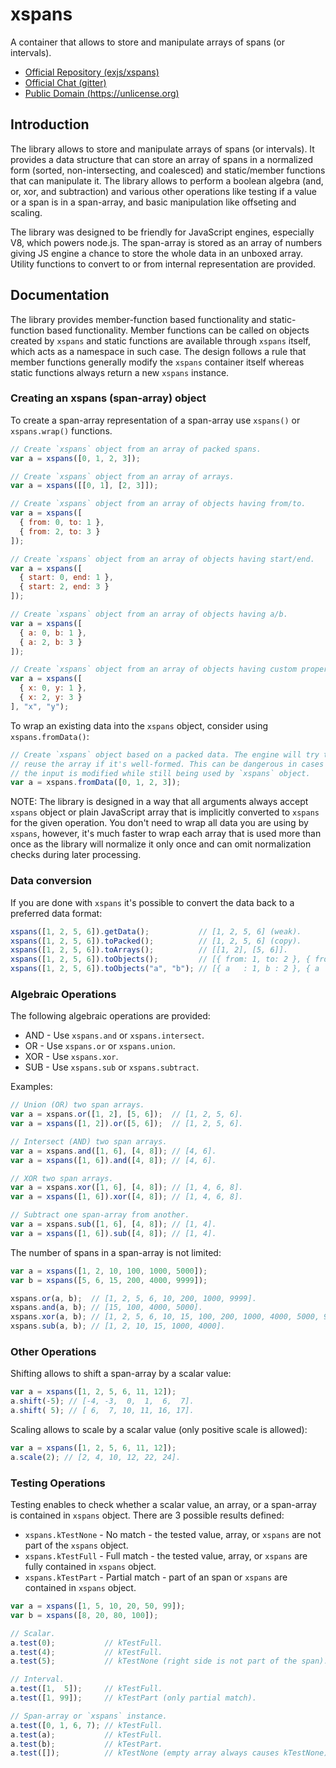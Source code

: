 xspans
======

A container that allows to store and manipulate arrays of spans (or intervals).

  * [Official Repository (exjs/xspans)](https://github.com/exjs/xspans)
  * [Official Chat (gitter)](https://gitter.im/exjs/exjs)
  * [Public Domain (https://unlicense.org)](https://unlicense.org)

Introduction
------------

The library allows to store and manipulate arrays of spans (or intervals). It provides a data structure that can store an array of spans in a normalized form (sorted, non-intersecting, and coalesced) and static/member functions that can manipulate it. The library allows to perform a boolean algebra (and, or, xor, and subtraction) and various other operations like testing if a value or a span is in a span-array, and basic manipulation like offseting and scaling.

The library was designed to be friendly for JavaScript engines, especially V8, which powers node.js. The span-array is stored as an array of numbers giving JS engine a chance to store the whole data in an unboxed array. Utility functions to convert to or from internal representation are provided.

Documentation
-------------

The library provides member-function based functionality and static-function based functionality. Member functions can be called on objects created by `xspans` and static functions are available through `xspans` itself, which acts as a namespace in such case. The design follows a rule that member functions generally modify the `xspans` container itself whereas static functions always return a new `xspans` instance.

### Creating an xspans (span-array) object

To create a span-array representation of a span-array use `xspans()` or `xspans.wrap()` functions.

```js
// Create `xspans` object from an array of packed spans.
var a = xspans([0, 1, 2, 3]);

// Create `xspans` object from an array of arrays.
var a = xspans([[0, 1], [2, 3]]);

// Create `xspans` object from an array of objects having from/to.
var a = xspans([
  { from: 0, to: 1 },
  { from: 2, to: 3 }
]);

// Create `xspans` object from an array of objects having start/end.
var a = xspans([
  { start: 0, end: 1 },
  { start: 2, end: 3 }
]);

// Create `xspans` object from an array of objects having a/b.
var a = xspans([
  { a: 0, b: 1 },
  { a: 2, b: 3 }
]);

// Create `xspans` object from an array of objects having custom properties.
var a = xspans([
  { x: 0, y: 1 },
  { x: 2, y: 3 }
], "x", "y");
```

To wrap an existing data into the `xspans` object, consider using `xspans.fromData()`:

```js
// Create `xspans` object based on a packed data. The engine will try to
// reuse the array if it's well-formed. This can be dangerous in cases that
// the input is modified while still being used by `xspans` object.
var a = xspans.fromData([0, 1, 2, 3]);
```

NOTE: The library is designed in a way that all arguments always accept `xspans` object or plain JavaScript array that is implicitly converted to `xspans` for the given operation. You don't need to wrap all data you are using by `xspans`, however, it's much faster to wrap each array that is used more than once as the library will normalize it only once and can omit normalization checks during later processing.

### Data conversion

If you are done with `xspans` it's possible to convert the data back to a preferred data format:

```js
xspans([1, 2, 5, 6]).getData();           // [1, 2, 5, 6] (weak).
xspans([1, 2, 5, 6]).toPacked();          // [1, 2, 5, 6] (copy).
xspans([1, 2, 5, 6]).toArrays();          // [[1, 2], [5, 6]].
xspans([1, 2, 5, 6]).toObjects();         // [{ from: 1, to: 2 }, { from: 5, to: 6 }].
xspans([1, 2, 5, 6]).toObjects("a", "b"); // [{ a   : 1, b : 2 }, { a   : 5, b : 6 }].
```

### Algebraic Operations

The following algebraic operations are provided:

  * AND - Use `xspans.and` or `xspans.intersect`.
  * OR  - Use `xspans.or`  or `xspans.union`.
  * XOR - Use `xspans.xor`.
  * SUB - Use `xspans.sub` or `xspans.subtract`.

Examples:

```js
// Union (OR) two span arrays.
var a = xspans.or([1, 2], [5, 6]);  // [1, 2, 5, 6].
var a = xspans([1, 2]).or([5, 6]);  // [1, 2, 5, 6].

// Intersect (AND) two span arrays.
var a = xspans.and([1, 6], [4, 8]); // [4, 6].
var a = xspans([1, 6]).and([4, 8]); // [4, 6].

// XOR two span arrays.
var a = xspans.xor([1, 6], [4, 8]); // [1, 4, 6, 8].
var a = xspans([1, 6]).xor([4, 8]); // [1, 4, 6, 8].

// Subtract one span-array from another.
var a = xspans.sub([1, 6], [4, 8]); // [1, 4].
var a = xspans([1, 6]).sub([4, 8]); // [1, 4].
```

The number of spans in a span-array is not limited:

```js
var a = xspans([1, 2, 10, 100, 1000, 5000]);
var b = xspans([5, 6, 15, 200, 4000, 9999]);

xspans.or(a, b);  // [1, 2, 5, 6, 10, 200, 1000, 9999].
xspans.and(a, b); // [15, 100, 4000, 5000].
xspans.xor(a, b); // [1, 2, 5, 6, 10, 15, 100, 200, 1000, 4000, 5000, 9999].
xspans.sub(a, b); // [1, 2, 10, 15, 1000, 4000].
```

### Other Operations

Shifting allows to shift a span-array by a scalar value:

```js
var a = xspans([1, 2, 5, 6, 11, 12]);
a.shift(-5); // [-4, -3,  0,  1,  6,  7].
a.shift( 5); // [ 6,  7, 10, 11, 16, 17].
```

Scaling allows to scale by a scalar value (only positive scale is allowed):

```js
var a = xspans([1, 2, 5, 6, 11, 12]);
a.scale(2); // [2, 4, 10, 12, 22, 24].
```

### Testing Operations

Testing enables to check whether a scalar value, an array, or a span-array is contained in `xspans` object. There are 3 possible results defined:

  * `xspans.kTestNone` - No match - the tested value, array, or `xspans` are not part of the `xspans` object.
  * `xspans.kTestFull` - Full match - the tested value, array, or `xspans` are fully contained in `xspans` object.
  * `xspans.kTestPart` - Partial match - part of an span or `xspans` are contained in `xspans` object.

```js
var a = xspans([1, 5, 10, 20, 50, 99]);
var b = xspans([8, 20, 80, 100]);

// Scalar.
a.test(0);           // kTestFull.
a.test(4);           // kTestFull.
a.test(5);           // kTestNone (right side is not part of the span).

// Interval.
a.test([1,  5]);     // kTestFull.
a.test([1, 99]);     // kTestPart (only partial match).

// Span-array or `xspans` instance.
a.test([0, 1, 6, 7); // kTestFull.
a.test(a);           // kTestFull.
a.test(b);           // kTestPart.
a.test([]);          // kTestNone (empty array always causes kTestNone).
```
